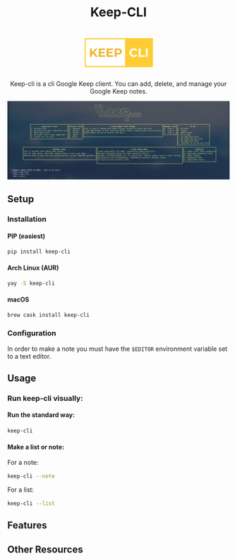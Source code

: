 
<h1 align="center">Keep-CLI</h1>
<h1 align="center"><img src="logo.png" style="width:160px; height:auto"></h1>
<p align="center">Keep-cli is a cli Google Keep client. You can add, delete, and manage your Google Keep notes.</p>

![alt text](screenshot.png "Demo")

## Setup

### Installation

#### PIP (easiest)
```sh
pip install keep-cli
```

#### Arch Linux (AUR)
```sh
yay -S keep-cli
```
#### macOS
```sh
brew cask install keep-cli
```

### Configuration
In order to make a note you must have the `$EDITOR` environment variable set to a text editor.

## Usage

### Run keep-cli visually:
#### Run the standard way:
```sh
keep-cli
```
#### Make a list or note:
For a note:
```sh
keep-cli --note
```
For a list:
```sh
keep-cli --list
```

## Features

## Other Resources
